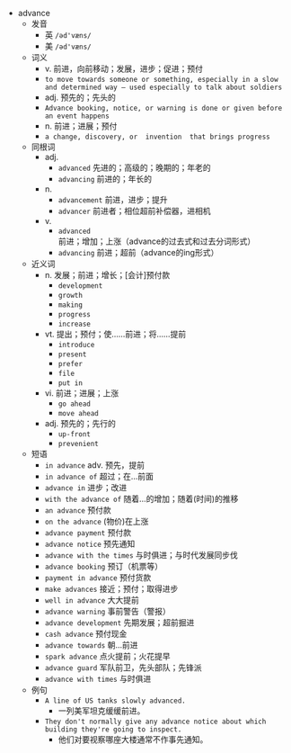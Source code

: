 - advance
  - 发音
    - 英 `/əd'væns/`
    - 美 `/əd'væns/`
  - 词义
    - v. 前进，向前移动；发展，进步；促进；预付
    - `to move towards someone or something, especially in a slow and determined way – used especially to talk about soldiers`
    - adj. 预先的；先头的
    - `Advance booking, notice, or warning is done or given before an event happens`
    - n. 前进；进展；预付
    - `a change, discovery, or  invention  that brings progress`
  - 同根词
    - adj.
      - `advanced` 先进的；高级的；晚期的；年老的
      - `advancing` 前进的；年长的
    - n.
      - `advancement` 前进，进步；提升
      - `advancer` 前进者；相位超前补偿器，进相机
    - v.
      - `advanced` 前进；增加；上涨（advance的过去式和过去分词形式）
      - `advancing` 前进；超前（advance的ing形式）
  - 近义词
    - n. 发展；前进；增长；[会计]预付款
      - `development`
      - `growth`
      - `making`
      - `progress`
      - `increase`
    - vt. 提出；预付；使……前进；将……提前
      - `introduce`
      - `present`
      - `prefer`
      - `file`
      - `put in`
    - vi. 前进；进展；上涨
      - `go ahead`
      - `move ahead`
    - adj. 预先的；先行的
      - `up-front`
      - `prevenient`
  - 短语
    - `in advance` adv. 预先，提前 
    - `in advance of` 超过；在…前面 
    - `advance in` 进步；改进 
    - `with the advance of` 随着…的增加；随着(时间)的推移 
    - `an advance` 预付款 
    - `on the advance` (物价)在上涨 
    - `advance payment` 预付款 
    - `advance notice` 预先通知 
    - `advance with the times` 与时俱进；与时代发展同步伐 
    - `advance booking` 预订（机票等） 
    - `payment in advance` 预付货款 
    - `make advances` 接近；预付；取得进步 
    - `well in advance` 大大提前 
    - `advance warning` 事前警告（警报） 
    - `advance development` 先期发展；超前掘进 
    - `cash advance` 预付现金 
    - `advance towards` 朝…前进 
    - `spark advance` 点火提前；火花提早 
    - `advance guard` 军队前卫，先头部队；先锋派 
    - `advance with times` 与时俱进 
  - 例句
    - `A line of US tanks slowly advanced.`
      - 一列美军坦克缓缓前进。
    - `They don't normally give any advance notice about which building they're going to inspect.`
      - 他们对要视察哪座大楼通常不作事先通知。

